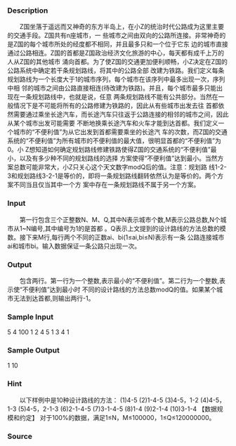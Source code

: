 
### Description
　　Z国坐落于遥远而又神奇的东方半岛上，在小Z的统治时代公路成为这里主要的交通手段。Z国共有n座城市，一
些城市之间由双向的公路所连接。非常神奇的是Z国的每个城市所处的经度都不相同，并且最多只和一个位于它东
边的城市直接通过公路相连。Z国的首都是Z国政治经济文化旅游的中心，每天都有成千上万的人从Z国的其他城市
涌向首都。为了使Z国的交通更加便利顺畅，小Z决定在Z国的公路系统中确定若干条规划路线，将其中的公路全部
改建为铁路。我们定义每条规划路线为一个长度大于1的城市序列，每个城市在该序列中最多出现一次，序列中相
邻的城市之间由公路直接相连(待改建为铁路)。并且，每个城市最多只能出现在一条规划路线中，也就是说，任意
两条规划路线不能有公共部分。当然在一般情况下是不可能将所有的公路修建为铁路的，因此从有些城市出发去往
首都依然需要通过乘坐长途汽车，而长途汽车只往返于公路连接的相邻的城市之间，因此从某个城市出发可能需要
不断地换乘长途汽车和火车才能到达首都。我们定义一个城市的“不便利值”为从它出发到首都需要乘坐的长途汽
车的次数，而Z国的交通系统的“不便利值”为所有城市的不便利值的最大值，很明显首都的“不便利值”为0。小
Z想知道如何确定规划路线修建铁路使得Z国的交通系统的“不便利值”最小，以及有多少种不同的规划路线的选择
方案使得“不便利值”达到最小。当然方案总数可能非常大，小Z只关心这个天文数字modQ后的值。注意：规划路
线1-2-3和规划路线3-2-1是等价的，即将一条规划路线翻转依然认为是等价的。两个方案不同当且仅当其中一个方
案中存在一条规划路线不属于另一个方案。
### Input
　　第一行包含三个正整数N、M、Q,其中N表示城市个数,M表示公路总数,N个城市从1~N编号,其中编号为1的是首都
。Q表示上文提到的设计路线的方法总数的模数。接下来M行,每行两个不同的正数ai、bi(1≤ai,bi≤N)表示有一条
公路连接城市ai和城市bi。输入数据保证一条公路只出现一次。
### Output
　　包含两行。第一行为一个整数,表示最小的“不便利值”。第二行为一个整数,表示使“不便利值”达到最小时
不同的设计路线的方法总数modQ的值。如果某个城市无法到达首都,则输出两行-1。
### Sample Input
5 4 100
1 2
4 5
1 3
4 1
### Sample Output
1
10
### Hint
　　以下样例中是10种设计路线的方法：
(1)4-5
(2)1-4-5
(3)4-5，1-2
(4)4-5，1-3
(5)4-5，2-1-3
(6)2-1-4-5
(7)3-1-4-5
(8)1-4
(9)2-1-4
(10)3-1-4
【数据规模和约定】
对于100%的数据，满足1≤N，M≤100000，1≤Q≤120000000。
### Source
